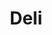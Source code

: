 ---
title: Deli
date: 
draft: false

# descripcion
description : Argollita 3/4 de plata con marquesitas. 

materials: Plata 925

color: Plateado

dimensions: 1,5 cm

code: 01-02-0288

type: "Aros"

categories: []

price: $4.290,00

price_eftvo: $3.650,00

# Images
# first image will be shown in the product page
images:
  # - image: "images/path_to_image"
  # La ubicacion de las imagenes es imagenes/Aros/Aros.Marquesita/01-02-0288-deli
  - image: "./images/aros/marquesita/01-02-0288-agollita-fina-grande_a.jpeg"
  - image: "./images/aros/marquesita/01-02-0288-agollita-fina-grande_b.jpeg"
---